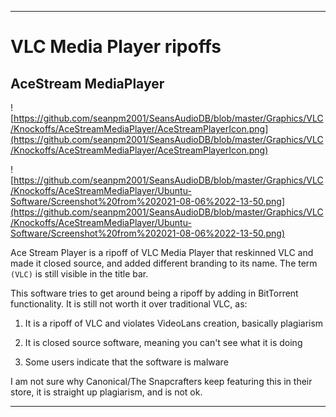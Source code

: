 
***

# VLC Media Player ripoffs

## AceStream MediaPlayer

![https://github.com/seanpm2001/SeansAudioDB/blob/master/Graphics/VLC/Knockoffs/AceStreamMediaPlayer/AceStreamPlayerIcon.png](https://github.com/seanpm2001/SeansAudioDB/blob/master/Graphics/VLC/Knockoffs/AceStreamMediaPlayer/AceStreamPlayerIcon.png)

![https://github.com/seanpm2001/SeansAudioDB/blob/master/Graphics/VLC/Knockoffs/AceStreamMediaPlayer/Ubuntu-Software/Screenshot%20from%202021-08-06%2022-13-50.png](https://github.com/seanpm2001/SeansAudioDB/blob/master/Graphics/VLC/Knockoffs/AceStreamMediaPlayer/Ubuntu-Software/Screenshot%20from%202021-08-06%2022-13-50.png)

Ace Stream Player is a ripoff of VLC Media Player that reskinned VLC and made it closed source, and added different branding to its name. The term `(VLC)` is still visible in the title bar.

This software tries to get around being a ripoff by adding in BitTorrent functionality. It is still not worth it over traditional VLC, as:

1. It is a ripoff of VLC and violates VideoLans creation, basically plagiarism

2. It is closed source software, meaning you can't see what it is doing

3. Some users indicate that the software is malware

I am not sure why Canonical/The Snapcrafters keep featuring this in their store, it is straight up plagiarism, and is not ok.

***
